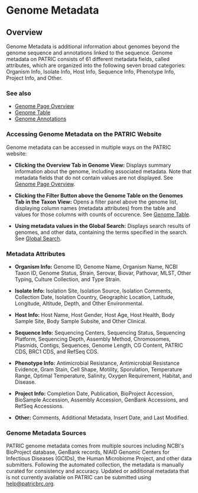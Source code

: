 # Genome Metadata

## Overview

Genome Metadata is additional information about genomes beyond the genome sequence and annotations linked to the sequence. Genome metadata on PATRIC consists of 61 different metadata fields, called attributes, which are organized into the following seven broad categories: Organism Info, Isolate Info, Host Info, Sequence Info, Phenotype Info, Project Info, and Other.

### See also
* [Genome Page Overview](../organisms_genome/overview.html)
* [Genome Table](../organisms_taxon/genome_table.html)
* [Genome Annotations](../organisms_taxon/genome_annotations.html)

### Accessing Genome Metadata on the PATRIC Website
Genome metadata can be accessed in multiple ways on the PATRIC website:

* **Clicking the Overview Tab in Genome View:** Displays summary information about the genome, including associated metadata. Note that metadata fields that do not contain values are not displayed. See [Genome Page Overview](../organisms_genome/overview.html).

* **Clicking the Filter Button above the Genome Table on the Genomes Tab in the Taxon View:** Opens a filter panel above the genome list, displaying column names (metadata attributes) from the table and values for those columns with counts of occurence. See [Genome Table](../organisms_taxon/genome_table.html).

* **Using metadata values in the Global Search:** Displays search results of genomes, and other data, containing the terms specified in the search. See [Global Search](../global_search.html).

### Metadata Attributes

* **Organism Info:** Genome ID, Genome Name, Organism Name, NCBI Taxon ID, Genome Status, Strain, Serovar, Biovar, Pathovar, MLST, Other Typing, Culture Collection, and Type Strain.

* **Isolate Info:** Isolation Site, Isolation Source, Isolation Comments, Collection Date, Isolation Country, Geographic Location, Latitude, Longitude, Altitude, Depth, and Other Environmental.

* **Host Info:** Host Name, Host Gender, Host Age, Host Health, Body Sample Site, Body Sample Subsite, and Other Clinical.

* **Sequence Info:** Sequencing Centers, Sequencing Status, Sequencing Platform, Sequencing Depth, Assembly Method, Chromosomes, Plasmids, Contigs, Sequences, Genome Length, CG Content, PATRIC CDS, BRC1 CDS, and RefSeq CDS.

* **Phenotype Info:** Antimicrobial Resistance, Antimicrobial Resistance Evidence, Gram Stain, Cell Shape, Motility, Sporulation, Temperature Range, Optimal Temperature, Salinity, Oxygen Requirement, Habitat, and Disease.

* **Project Info:** Completion Date, Publication, BioProject Accession, BioSample Accession, Assembly Accession, GenBank Accessions, and RefSeq Accessions.

* **Other:** Comments, Additional Metadata, Insert Date, and Last Modified.

### Genome Metadata Sources
PATRIC genome metadata comes from multiple sources including NCBI's BioProject database, GenBank records, NIAID Genomic Centers for Infectious Diseases (GCIDs), the Human Microbiome Project, and other data submitters. Following the automated collection, the metadata is manually curated for consistency and accuracy. Updated or additional metadata that is not currently available on PATRIC can be submitted using [help@patricbrc.org](mailto:help@patricbrc.org).
